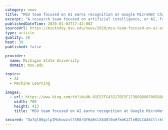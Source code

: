 ```yaml
---
category: news
title: "MSU team focused on AI earns recognition at Google MicroNet Challenge"
excerpt: "A research team focused on artificial intelligence, or AI, from the MSU Department of Electrical and ... Zhang said the Google MicroNet Challenge looks for solutions in developing the most efficient deep neural network architecture for resource-constrained devices, such as mobile phones and Internet of Things, or IOT. “The solution provided ..."
publishedDateTime: 2020-01-03T17:42:00Z
sourceUrl: https://msutoday.msu.edu/news/2020/msu-team-focused-on-ai-earns-recognition-at-google-micronet-challenge/
type: article
quality: 39
heat: 39
published: false

provider:
  name: Michigan State University
  domain: msu.edu

topics:
  - AI
  - Machine Learning

images:
  - url: https://www.bing.com/th?id=ON.01E57FC43217BE5F273B89D807085888
    width: 700
    height: 413
    title: "MSU team focused on AI earns recognition at Google MicroNet Challenge"

secured: "Oa7ql8KgzlpIMxhuwzxttSR8rQYHaBslX4U8l0uHfkmK1ZleBQLCA4kCtlrkSKGHnH+FKGKqA2387MsRsPcAw42LiyyW5U3+q6SJjE+NcHZaKAnavrfnC1wd9lFeZ4Iwbxu6WsAKuWjFdrCTAsAkNZkzR0ox2UJU4pGFVP8CBaiPgqPYSRjb61L2bijBFPp59+pZ6b+kzZXid/lpQQ1+/kDy27AUBlcN+cpRCUD/qYvnHifY1mpMkxEGG5slC3Kz4K5QoDbVQmI4GD6CBxXbpg==;3LrX2ZfY2Ofkz8eLinqTfg=="
---
```


